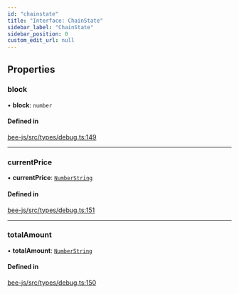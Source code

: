 ```yaml
---
id: "chainstate"
title: "Interface: ChainState"
sidebar_label: "ChainState"
sidebar_position: 0
custom_edit_url: null
---
```


## Properties

### block

• **block**: `number`

#### Defined in

[bee-js/src/types/debug.ts:149](https://github.com/ethersphere/bee-js/blob/0e69ca1/src/types/debug.ts#L149)

___

### currentPrice

• **currentPrice**: [`NumberString`](../types/numberstring.md)

#### Defined in

[bee-js/src/types/debug.ts:151](https://github.com/ethersphere/bee-js/blob/0e69ca1/src/types/debug.ts#L151)

___

### totalAmount

• **totalAmount**: [`NumberString`](../types/numberstring.md)

#### Defined in

[bee-js/src/types/debug.ts:150](https://github.com/ethersphere/bee-js/blob/0e69ca1/src/types/debug.ts#L150)
